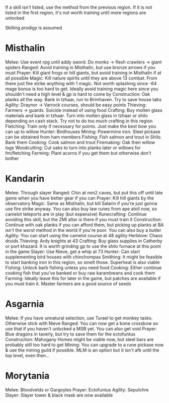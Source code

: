 If a skill isn't listed, use the method from the previous region. If it is not listed in the first region, it's not worth training until more regions are unlocked

Skilling prodigy is assumed

# Misthalin

Melee: Use event rpg until addy sword. Do monks -> flesh crawlers -> giant spiders
Ranged: Avoid training in Misthalin, but use bronze arrows if you must
Prayer: Kill giant frogs or hill giants, but avoid training in Misthalin if at all possible
Magic: Kill nature spirits until they are above 13 combat. From there just fire strike anything with 1 magic. Not worth splashing since -64 mage bonus is too hard to get. Ideally avoid training magic here since you shouldn't need a high level & gp is hard to come by
Construction: Oak planks all the way. Bank in tzhaar, run to Brimhaven. Try to save house tabs
Agility: Draynor -> Varrock courses, should be easy points
Thieving: Farmers -> guards. Suicide instead of using food
Crafting: Buy molten glass materials and bank in tzhaar. Turn into molten glass in tzhaar or shilo depending on cash stack. Try not to do too much crafting in this region
Fletching: Train only if necessary for points. Just make the best bow you can up to willow
Hunter: Birdhouses
Mining: Powermine iron. Steel pickaxe can be obtained from ham members
Fishing: Fish salmon and trout in Shilo. Bank them
Cooking: Cook salmon and trout
Firemaking: Oak then willow logs
Woodcutting: Cut oaks to turn into planks later or willows for fm/fletching
Farming: Plant acorns if you get them but otherwise don't bother

# Kandarin

Melee: Through slayer
Ranged: Chin at mm2 caves, but put this off until late game when you have better gear if you can
Prayer: Kill hill giants by the observatory
Magic: Same as Misthalin, but kill Salarin if you're just gonna use fire strike anyway. You can also buy law runes from ape atoll now, so camelot teleports are in play (but expensive)
Runecrafting: Continue avoiding this skill, but the ZMI altar is there if you must train it
Construction: Continue with oak planks if you can afford them, but picking up planks at BA isn't the worst method in the world if you're poor. You can also buy a butler
Agility: You can start using the camelot course at 48 agility
Herblore: Chaos druids
Thieving: Ardy knights at 43
Crafting: Buy glass supplies in Catherby or port khazard. It is worth grinding gp to use the shilo furnace at this point in the game
Slayer: Use Nieve, get a whip at 73
Hunter: Can start supplementing bird houses with chinchompas
Smithing: It might be feasible to start banking iron in this region, so smelt those. Superheat is also viable
Fishing: Unlock barb fishing unless you need food
Cooking: Either continue cooking fish that you've banked or buy raw karambwans and cook them
Farming: Ideally leave this for later in the game, but patches are available if you must train it. Master farmers are a good source of seeds

# Asgarnia

Melee: If you have unnatural selection, use Turael to get monkey tasks. Otherwise stick with Nieve
Ranged: You can now get a bone crossbow so use that if you haven't unlocked a MSB yet. You can also get void
Prayer: Blue dragons in taverly, but try to save them for the ectofuntus
Construction: Mahogany Homes might be viable now, but steel bars are probably still too hard to get
Mining: You can upgrade to a rune pickaxe now & use the mining guild if possible. MLM is an option but it isn't afk until the top level, even then...

# Morytania

Melee: Bloodvelds or Gargoyles
Prayer: Ectofuntus
Agility: Sepulchre
Slayer: Slayer tower & black mask are now available

